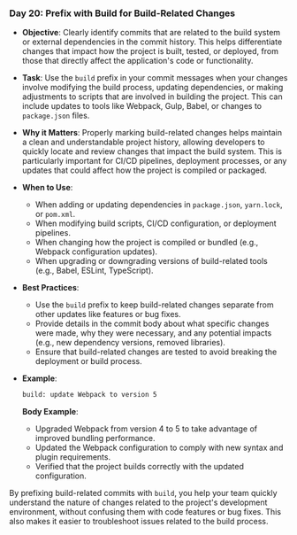 ### **Day 20: Prefix with Build for Build-Related Changes**

- **Objective**: Clearly identify commits that are related to the build system or external dependencies in the commit history. This helps differentiate changes that impact how the project is built, tested, or deployed, from those that directly affect the application's code or functionality.

- **Task**: Use the `build` prefix in your commit messages when your changes involve modifying the build process, updating dependencies, or making adjustments to scripts that are involved in building the project. This can include updates to tools like Webpack, Gulp, Babel, or changes to `package.json` files.

- **Why it Matters**: Properly marking build-related changes helps maintain a clean and understandable project history, allowing developers to quickly locate and review changes that impact the build system. This is particularly important for CI/CD pipelines, deployment processes, or any updates that could affect how the project is compiled or packaged.

- **When to Use**:
  - When adding or updating dependencies in `package.json`, `yarn.lock`, or `pom.xml`.
  - When modifying build scripts, CI/CD configuration, or deployment pipelines.
  - When changing how the project is compiled or bundled (e.g., Webpack configuration updates).
  - When upgrading or downgrading versions of build-related tools (e.g., Babel, ESLint, TypeScript).

- **Best Practices**:
  - Use the `build` prefix to keep build-related changes separate from other updates like features or bug fixes.
  - Provide details in the commit body about what specific changes were made, why they were necessary, and any potential impacts (e.g., new dependency versions, removed libraries).
  - Ensure that build-related changes are tested to avoid breaking the deployment or build process.

- **Example**:
  ```bash
  build: update Webpack to version 5
  ```

  **Body Example**:
  - Upgraded Webpack from version 4 to 5 to take advantage of improved bundling performance.
  - Updated the Webpack configuration to comply with new syntax and plugin requirements.
  - Verified that the project builds correctly with the updated configuration.

By prefixing build-related commits with `build`, you help your team quickly understand the nature of changes related to the project's development environment, without confusing them with code features or bug fixes. This also makes it easier to troubleshoot issues related to the build process.